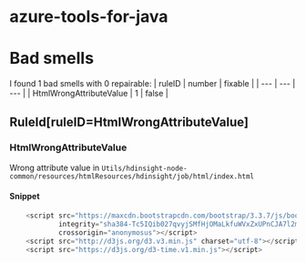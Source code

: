 # azure-tools-for-java 
 
# Bad smells
I found 1 bad smells with 0 repairable:
| ruleID | number | fixable |
| --- | --- | --- |
| HtmlWrongAttributeValue | 1 | false |
## RuleId[ruleID=HtmlWrongAttributeValue]
### HtmlWrongAttributeValue
Wrong attribute value
in `Utils/hdinsight-node-common/resources/htmlResources/hdinsight/job/html/index.html`
#### Snippet
```java
    <script src="https://maxcdn.bootstrapcdn.com/bootstrap/3.3.7/js/bootstrap.min.js"
            integrity="sha384-Tc5IQib027qvyjSMfHjOMaLkfuWVxZxUPnCJA7l2mCWNIpG9mGCD8wGNIcPD7Txa"
            crossorigin="anonymosus"></script>
    <script src="http://d3js.org/d3.v3.min.js" charset="utf-8"></script>
    <script src="https://d3js.org/d3-time.v1.min.js"></script>
```

